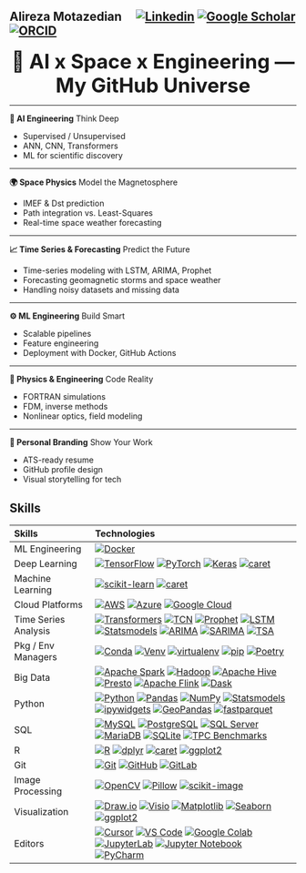 ## Alireza Motazedian  &nbsp;&nbsp;&nbsp; [![Linkedin](https://img.shields.io/badge/-blue?label=Linkedin&style=social&logo=Linkedin)](https://www.linkedin.com/in/alireza-motazedian/)   [![Google Scholar](https://img.shields.io/badge/-red?label=Google%20Scholar&style=social&logo=Google%20Scholar)](https://scholar.google.com/citations?hl=en&view_op=list_works&gmla=AJsN-F4UwOxtfuRZo6IV-JkWMY1BDE1oqBkNR4gWIVVYl71y_zNFg1dgNGPYzcLKxGjf7hi-Uqs1xFfXlxN37DWAINmTkdV7PTO256WwwShdVW8eo9XFRmm9OTpUmdYLNH43G-D3qFeHxjJXraaheJqy2XmFz3g5Fg&user=SEYzORQAAAAJ)   [![ORCID](https://img.shields.io/badge/-green?label=ORCID&style=social&logo=ORCID)](https://orcid.org/0000-0002-2352-2245)  



<div style="font-size:2.5em; font-weight:bold; text-align:center; margin-top:20px;">
🚀 AI x Space x Engineering — My GitHub Universe
</div>

---

**🧠 AI Engineering**
Think Deep
- Supervised / Unsupervised
- ANN, CNN, Transformers
- ML for scientific discovery

---

**🌍 Space Physics**
Model the Magnetosphere
- IMEF & Dst prediction
- Path integration vs. Least-Squares
- Real-time space weather forecasting

---

**📈 Time Series & Forecasting**
Predict the Future
- Time-series modeling with LSTM, ARIMA, Prophet
- Forecasting geomagnetic storms and space weather
- Handling noisy datasets and missing data

---

**⚙️ ML Engineering**
Build Smart
- Scalable pipelines
- Feature engineering
- Deployment with Docker, GitHub Actions

---

**🧪 Physics & Engineering**
Code Reality
- FORTRAN simulations
- FDM, inverse methods
- Nonlinear optics, field modeling

---

**🧭 Personal Branding**
Show Your Work
- ATS-ready resume
- GitHub profile design
- Visual storytelling for tech

## Skills 

| Skills | Technologies  |
| :--- | :--- |
| ML Engineering | [![Docker](https://img.shields.io/badge/-Docker-05122A?style=flat-square&logo=docker&color=353535)](https://www.docker.com/)  |
| Deep Learning | [![TensorFlow](https://img.shields.io/badge/-TensorFlow-05122A?style=flat-square&logo=TensorFlow&color=353535)](https://www.tensorflow.org/)  [![PyTorch](https://img.shields.io/badge/-PyTorch-05122A?style=flat-square&logo=PyTorch&color=353535)](https://pytorch.org/)  [![Keras](https://img.shields.io/badge/-Keras-05122A?style=flat-square&logo=Keras&color=353535)](https://keras.io/)  [![caret](https://img.shields.io/badge/-caret-05122A?style=flat-square&logo=R&color=353535)](https://topepo.github.io/caret/index.html)  |
| Machine Learning | [![scikit-learn](https://img.shields.io/badge/-scikit--learn-05122A?style=flat-square&logo=scikit-learn&color=353535)](https://scikit-learn.org/)  [![caret](https://img.shields.io/badge/-caret-05122A?style=flat-square&logo=R&color=353535)](https://topepo.github.io/caret/index.html) |
| Cloud Platforms | [![AWS](https://img.shields.io/badge/-AWS-05122A?style=flat-square&logo=Amazon-AWS&color=353535)](https://aws.amazon.com/)  [![Azure](https://img.shields.io/badge/-Azure-05122A?style=flat-square&logo=Microsoft-Azure&color=353535)](https://azure.microsoft.com/)  [![Google Cloud](https://img.shields.io/badge/-Google%20Cloud-05122A?style=flat-square&logo=Google-Cloud&color=353535)](https://cloud.google.com/)  |
| Time Series Analysis &nbsp; | [![Transformers](https://img.shields.io/badge/-Transformers-05122A?style=flat-square&logo=Python&color=353535)](https://huggingface.co/docs/transformers/index)  [![TCN](https://img.shields.io/badge/-TCN-05122A?style=flat-square&logo=Python&color=353535)](https://github.com/locuslab/TCN)  [![Prophet](https://img.shields.io/badge/-Prophet-05122A?style=flat-square&logo=Python&color=353535)](https://facebook.github.io/prophet/)  [![LSTM](https://img.shields.io/badge/-LSTM-05122A?style=flat-square&logo=Python&color=353535)](https://www.tensorflow.org/api_docs/python/tf/keras/layers/LSTM)  [![Statsmodels](https://img.shields.io/badge/-Statsmodels-05122A?style=flat-square&logo=Python&color=353535)](https://www.statsmodels.org/)   [![ARIMA](https://img.shields.io/badge/-ARIMA-05122A?style=flat-square&logo=Python&color=353535)](https://www.statsmodels.org/stable/generated/statsmodels.tsa.arima.model.ARIMA.html)    [![SARIMA](https://img.shields.io/badge/-SARIMA-05122A?style=flat-square&logo=Python&color=353535)](https://www.statsmodels.org/stable/generated/statsmodels.tsa.statespace.sarimax.SARIMAX.html)   [![TSA](https://img.shields.io/badge/-TSA-05122A?style=flat-square&logo=R&color=353535)](https://www.rdocumentation.org/packages/TSA/versions/1.3)  |  
| Pkg / Env Managers| [![Conda](https://img.shields.io/badge/-Conda-05122A?style=flat-square&logo=anaconda&color=353535)](https://docs.conda.io/)  [![Venv](https://img.shields.io/badge/-Venv-05122A?style=flat-square&logo=python&color=353535)](https://docs.python.org/3/library/venv.html)  [![virtualenv](https://img.shields.io/badge/-virtualenv-05122A?style=flat-square&logo=python&color=353535)](https://virtualenv.pypa.io/)  [![pip](https://img.shields.io/badge/-pip-05122A?style=flat-square&logo=python&color=353535)](https://pip.pypa.io/)  [![Poetry](https://img.shields.io/badge/-Poetry-05122A?style=flat-square&logo=python&color=353535)](https://python-poetry.org/) |
| Big Data | [![Apache Spark](https://img.shields.io/badge/-Apache%20Spark-05122A?style=flat-square&logo=apachespark&color=353535)](https://spark.apache.org/)  [![Hadoop](https://img.shields.io/badge/-Hadoop-05122A?style=flat-square&logo=apache&color=353535)](https://hadoop.apache.org/)  [![Apache Hive](https://img.shields.io/badge/-Apache%20Hive-05122A?style=flat-square&logo=apachehive&color=353535)](https://hive.apache.org/)  [![Presto](https://img.shields.io/badge/-Presto-05122A?style=flat-square&logo=presto&color=353535)](https://prestodb.io/)  [![Apache Flink](https://img.shields.io/badge/-Apache%20Flink-05122A?style=flat-square&logo=apacheflink&color=353535)](https://flink.apache.org/)  [![Dask](https://img.shields.io/badge/-Dask-05122A?style=flat-square&logo=dask&color=353535)](https://www.dask.org/)  |
| Python |  [![Python](https://img.shields.io/badge/-Python-05122A?style=flat-square&logo=Python&color=353535)](https://www.python.org/)  [![Pandas](https://img.shields.io/badge/-Pandas-05122A?style=flat-square&logo=Pandas&color=353535)](https://pandas.pydata.org/)  [![NumPy](https://img.shields.io/badge/-NumPy-05122A?style=flat-square&logo=NumPy&color=353535)](https://numpy.org/)  [![Statsmodels](https://img.shields.io/badge/-Statsmodels-05122A?style=flat-square&logo=Python&color=353535)](https://www.statsmodels.org/)  [![ipywidgets](https://img.shields.io/badge/-ipywidgets-05122A?style=flat-square&logo=Jupyter&color=353535)](https://ipywidgets.readthedocs.io/)  [![GeoPandas](https://img.shields.io/badge/-GeoPandas-05122A?style=flat-square&logo=Python&color=353535)](https://geopandas.org/)  [![fastparquet](https://img.shields.io/badge/-fastparquet-05122A?style=flat-square&logo=Python&color=353535)](https://fastparquet.readthedocs.io/) |
| SQL |  [![MySQL](https://img.shields.io/badge/-MySQL-05122A?style=flat-square&logo=MySQL&color=353535)](https://www.mysql.com/)   [![PostgreSQL](https://img.shields.io/badge/-PostgreSQL-05122A?style=flat-square&logo=PostgreSQL&color=353535)](https://www.postgresql.org/)  [![SQL Server](https://img.shields.io/badge/-SQL%20Server-05122A?style=flat-square&logo=microsoft-sql-server&color=353535)](https://www.microsoft.com/en-us/sql-server)  [![MariaDB](https://img.shields.io/badge/-MariaDB-05122A?style=flat-square&logo=mariadb&color=353535)](https://mariadb.org/)  [![SQLite](https://img.shields.io/badge/-SQLite-05122A?style=flat-square&logo=sqlite&color=353535)](https://www.sqlite.org/)  [![TPC Benchmarks](https://img.shields.io/badge/-TPC%20Benchmarks-05122A?style=flat-square&logo=benchmark&color=353535)](http://www.tpc.org/)  |
| R  | [![R](https://img.shields.io/badge/-R-05122A?style=flat-square&logo=R&color=353535)](https://www.r-project.org/)   [![dplyr](https://img.shields.io/badge/-dplyr-05122A?style=flat-square&logo=R&color=353535)](https://dplyr.tidyverse.org/)   [![caret](https://img.shields.io/badge/-caret-05122A?style=flat-square&logo=R&color=353535)](https://topepo.github.io/caret/index.html)   [![ggplot2](https://img.shields.io/badge/-ggplot2-05122A?style=flat-square&logo=R&color=353535)](https://ggplot2.tidyverse.org/)   |
| Git |  [![Git](https://img.shields.io/badge/-Git-05122A?style=flat-square&logo=Git&color=353535)](https://git-scm.com/)   [![GitHub](https://img.shields.io/badge/-GitHub-05122A?style=flat-square&logo=GitHub&color=353535)](https://github.com/)   [![GitLab](https://img.shields.io/badge/-GitLab-05122A?style=flat-square&logo=GitLab&color=353535)](https://gitlab.com/)  |
| Image Processing |  [![OpenCV](https://img.shields.io/badge/-OpenCV-05122A?style=flat-square&logo=OpenCV&color=353535)](https://opencv.org/)   [![Pillow](https://img.shields.io/badge/-Pillow-05122A?style=flat-square&logo=Python&color=353535)](https://python-pillow.org/)   [![scikit-image](https://img.shields.io/badge/-scikit--image-05122A?style=flat-square&logo=scikit-learn&color=353535)](https://scikit-image.org/)  |
| Visualization | [![Draw.io](https://img.shields.io/badge/-Draw.io-05122A?style=flat-square&logo=diagrams.net&color=353535)](https://www.diagrams.net/)  [![Visio](https://img.shields.io/badge/-Visio-353535?style=flat-square&logo=microsoft&logoColor=white)](https://www.microsoft.com/en-us/microsoft-365/visio/)  [![Matplotlib](https://img.shields.io/badge/-Matplotlib-05122A?style=flat-square&logo=Python&color=353535)](https://matplotlib.org/)   [![Seaborn](https://img.shields.io/badge/-Seaborn-05122A?style=flat-square&logo=Python&color=353535)](https://seaborn.pydata.org/)   [![ggplot2](https://img.shields.io/badge/-ggplot2-05122A?style=flat-square&logo=R&color=353535)](https://ggplot2.tidyverse.org/)  |
| Editors |  [![Cursor](https://img.shields.io/badge/-Cursor-05122A?style=flat-square&logo=cursor&color=353535)](https://cursor.sh/)  [![VS Code](https://img.shields.io/badge/-VS%20Code-05122A?style=flat-square&logo=Visual%20Studio%20Code&color=353535)](https://code.visualstudio.com/)   [![Google Colab](https://img.shields.io/badge/-Google%20Colab-05122A?style=flat-square&logo=Google%20Colab&color=353535)](https://colab.research.google.com/)  [![JupyterLab](https://img.shields.io/badge/-JupyterLab-05122A?style=flat-square&logo=Jupyter&color=353535)](https://jupyter.org/)   [![Jupyter Notebook](https://img.shields.io/badge/-Jupyter%20Notebook-05122A?style=flat-square&logo=Jupyter&color=353535)](https://jupyter.org/)   [![PyCharm](https://img.shields.io/badge/-PyCharm-05122A?style=flat-square&logo=PyCharm&color=353535)](https://www.jetbrains.com/pycharm/)  |
